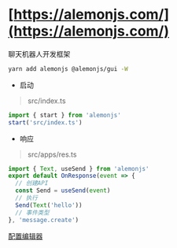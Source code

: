 # [https://alemonjs.com/](https://alemonjs.com/)

聊天机器人开发框架

```sh
yarn add alemonjs @alemonjs/gui -W
```

- 启动

> src/index.ts

```ts
import { start } from 'alemonjs'
start('src/index.ts')
```

- 响应

> src/apps/res.ts

```ts
import { Text, useSend } from 'alemonjs'
export default OnResponse(event => {
  // 创建API
  const Send = useSend(event)
  // 执行
  Send(Text('hello'))
  // 事件类型
}, 'message.create')
```

[配置编辑器](./bin/README.md)
